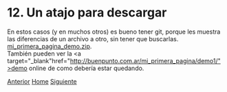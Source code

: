 # 12. Un atajo para descargar
 
En estos casos (y en muchos otros) es bueno tener git, porque les muestra las diferencias de un archivo a otro, sin tener que buscarlas.
<a target="_blank" href="https://fgarciajulia.github.io/mi_primera_pagina/mi_primera_pagina_demo.zip">mi_primera_pagina_demo.zip</a>.<br />
También pueden ver la <a target="_blank"href="http://buenpunto.com.ar/mi_primera_pagina/demo1/">demo</a> online de como debería estar quedando.


<div class="Grid">
    <a href="https://fgarciajulia.github.io/mi_primera_pagina/formulario-contacto" class="my-btn anterior">Anterior</a>
    <a href="https://fgarciajulia.github.io/mi_primera_pagina" class="my-btn home">Home</a>
    <a href="https://fgarciajulia.github.io/mi_primera_pagina/acerca-de" class="my-btn siguiente">Siguiente</a>
</div>